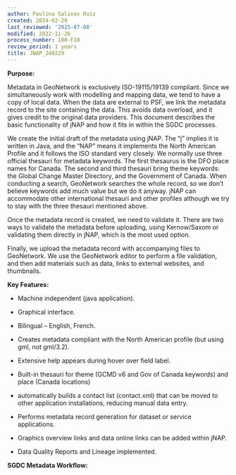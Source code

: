 ```yaml
---
author: Paulina Salinas Ruiz
created: 2024-02-29
last_reviewed: '2025-07-08'
modified: 2022-11-26
process_number: 100-F10
review_period: 1 years
title: JNAP_240229
---
```


**Purpose:**

Metadata in GeoNetwork is exclusively ISO-19115/19139 compliant. Since we simultaneously work with modelling and mapping data, we tend to have a copy of local data. When the data are external to PSF, we link the metadata record to the site containing the data. This avoids data overload, and it gives credit to the original data providers. This document describes the basic functionality of jNAP and how it fits in within the SGDC processes.

We create the initial draft of the metadata using jNAP. The “j” implies it is written in Java, and the “NAP” means it implements the North American Profile and it follows the ISO standard very closely. We normally use three official thesauri for metadata keywords. The first thesaurus is the DFO place names for Canada. The second and third thesauri bring theme keywords: the Global Change Master Directory, and the Government of Canada. When conducting a search, GeoNetwork searches the whole record, so we don’t believe keywords add much value but we do it anyway. jNAP can accommodate other international thesauri and other profiles although we try to stay with the three thesauri mentioned above.

Once the metadata record is created, we need to validate it. There are two ways to validate the metadata before uploading, using Kernow/Saxom or validating them directly in jNAP, which is the most used option.

Finally, we upload the metadata record with accompanying files to GeoNetwork. We use the GeoNetwork editor to perform a file validation, and then add materials such as data, links to external websites, and thumbnails.

**Key Features:**

- Machine independent (java application).

- Graphical interface.

- Bilingual – English, French.

- Creates metadata compliant with the North American profile (but using gml, not gml/3.2).

- Extensive help appears during hover over field label.

- Built-in thesauri for theme (GCMD v6 and Gov of Canada keywords) and place (Canada locations)

- automatically builds a contact list (contact.xml) that can be moved to other application installations, reducing manual data entry.

- Performs metadata record generation for dataset or service applications.

- Graphics overview links and data online links can be added within jNAP.

- Data Quality Reports and Lineage implemented.

**SGDC Metadata Workflow:**
